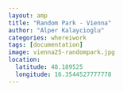 ```yaml
---
layout: amp
title: "Random Park - Vienna"
author: "Alper Kalaycioglu"
categories: whereiwork
tags: [documentation]
image: vienna25-randompark.jpg
location:
  latitude: 48.189525
  longitude: 16.3544527777778
---
```

